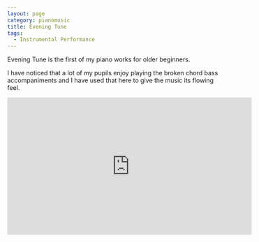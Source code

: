```yaml
---
layout: page
category: pianomusic
title: Evening Tune
tags:
  - Instrumental Performance
---
```


Evening Tune is the first of my piano works for older beginners. 

I have noticed that a lot of my pupils enjoy playing the broken chord bass accompaniments and I have used that here to give the music its flowing feel.

<iframe width="560" height="315" src="https://www.youtube.com/embed/CXP5ltG2OJ4" frameborder="0" allowfullscreen></iframe>